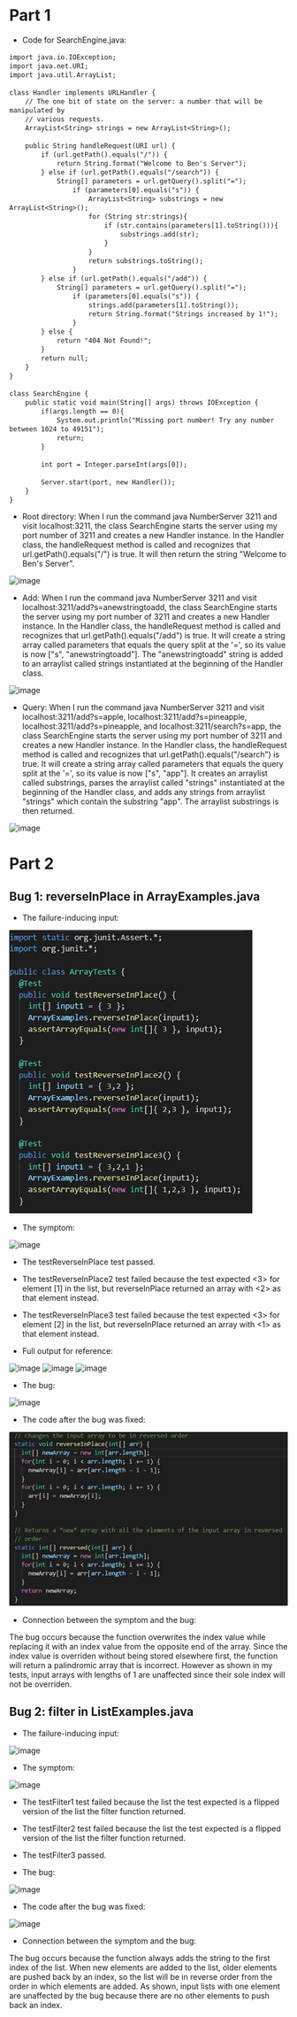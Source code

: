 # Part 1

* Code for SearchEngine.java:

```
import java.io.IOException;
import java.net.URI;
import java.util.ArrayList;

class Handler implements URLHandler {
    // The one bit of state on the server: a number that will be manipulated by
    // various requests.
    ArrayList<String> strings = new ArrayList<String>();

    public String handleRequest(URI url) {
        if (url.getPath().equals("/")) {
            return String.format("Welcome to Ben's Server");
        } else if (url.getPath().equals("/search")) {
            String[] parameters = url.getQuery().split("=");
                if (parameters[0].equals("s")) {
                    ArrayList<String> substrings = new ArrayList<String>();
                    for (String str:strings){
                        if (str.contains(parameters[1].toString())){
                            substrings.add(str);
                        }  
                    }
                    return substrings.toString();
                }
        } else if (url.getPath().equals("/add")) {
            String[] parameters = url.getQuery().split("=");
                if (parameters[0].equals("s")) {
                    strings.add(parameters[1].toString());
                    return String.format("Strings increased by 1!");
                }
        } else {
            return "404 Not Found!";
        }
        return null;
    }
}

class SearchEngine {
    public static void main(String[] args) throws IOException {
        if(args.length == 0){
            System.out.println("Missing port number! Try any number between 1024 to 49151");
            return;
        }

        int port = Integer.parseInt(args[0]);

        Server.start(port, new Handler());
    }
}
```

* Root directory: When I run the command java NumberServer 3211 and visit localhost:3211, the class SearchEngine starts the server using my port number of 3211 and creates a new Handler instance. In the Handler class, the handleRequest method is called and recognizes that url.getPath().equals("/") is true. It will then return the string "Welcome to Ben's Server". 
  
![image](https://user-images.githubusercontent.com/55713184/195970108-4c3e7e4a-4d90-4f8f-bc9d-7d2aa62370e8.png)

* Add: When I run the command java NumberServer 3211 and visit localhost:3211/add?s=anewstringtoadd, the class SearchEngine starts the server using my port number of 3211 and creates a new Handler instance. In the Handler class, the handleRequest method is called and recognizes that url.getPath().equals("/add") is true. It will create a string array called parameters that equals the query split at the '=', so its value is now ["s", "anewstringtoadd"]. The "anewstringtoadd" string is added to an arraylist called strings instantiated at the beginning of the Handler class. 

![image](https://user-images.githubusercontent.com/55713184/195970191-7c37e213-a44a-4d6d-bd80-3fa310f7ae62.png)

* Query: When I run the command java NumberServer 3211 and visit localhost:3211/add?s=apple, localhost:3211/add?s=pineapple, localhost:3211/add?s=pineapple, and localhost:3211/search?s=app, the class SearchEngine starts the server using my port number of 3211 and creates a new Handler instance. In the Handler class, the handleRequest method is called and recognizes that url.getPath().equals("/search") is true. It will create a string array called parameters that equals the query split at the '=', so its value is now ["s", "app"]. It creates an arraylist called substrings, parses the arraylist called "strings" instantiated at the beginning of the Handler class, and adds any strings from arraylist "strings" which contain the substring "app". The arraylist substrings is then returned.

![image](https://user-images.githubusercontent.com/55713184/195970206-636f82f6-e5f5-4322-9d9f-c9c300a3ee0c.png)

# Part 2

## Bug 1: reverseInPlace in ArrayExamples.java

* The failure-inducing input:

![image](reverseInPlaceinp1.png)

* The symptom:

![image](https://user-images.githubusercontent.com/55713184/198755801-d2ef12bc-056b-428c-a65e-c2b7f6b14c93.png)

* The testReverseInPlace test passed.
* The testReverseInPlace2 test failed because the test expected <3> for element [1] in the list, but reverseInPlace returned an array with <2> as that element instead.
* The testReverseInPlace3 test failed because the test expected <3> for element [2] in the list, but reverseInPlace returned an array with <1> as that element instead.

* Full output for reference:

![image](https://user-images.githubusercontent.com/55713184/198755240-4dd83831-55cd-4536-951e-b1ff08eb20d1.png)
![image](https://user-images.githubusercontent.com/55713184/198755269-737b662a-dc8b-45e7-9169-572e079a7ee9.png)
![image](https://user-images.githubusercontent.com/55713184/198755397-4609a94b-b703-40b9-a85f-a542d3efd441.png)

* The bug:

![image](https://user-images.githubusercontent.com/55713184/195968651-c5da3398-769e-4011-b790-a5c9b0b0072a.png)

* The code after the bug was fixed:

![image](reverseInPlacefix1.png)

* Connection between the symptom and the bug:

The bug occurs because the function overwrites the index value while replacing it with an index value from the opposite end of the array. Since the index value is overriden without being stored elsewhere first, the function will return a palindromic array that is incorrect. However as shown in my tests, input arrays with lengths of 1 are unaffected since their sole index will not be overriden.

## Bug 2: filter in ListExamples.java

* The failure-inducing input:

![image](https://user-images.githubusercontent.com/55713184/195968948-d449b860-04ec-4450-8646-b57c115b4415.png)

* The symptom:

![image](https://user-images.githubusercontent.com/55713184/195969564-b6acb358-5e84-46aa-a347-6a64c5f7e90c.png)

* The testFilter1 test failed because the list the test expected is a flipped version of the list the filter function returned.
* The testFilter2 test failed because the list the test expected is a flipped version of the list the filter function returned.
* The testFilter3 passed.

* The bug:

![image](https://user-images.githubusercontent.com/55713184/195968899-1b1f2ebd-2762-4a8e-a26e-1bf0b22e56d3.png)

* The code after the bug was fixed:

![image](https://user-images.githubusercontent.com/55713184/195968995-2d1971a4-408b-426a-ac60-b22221998d98.png)

* Connection between the symptom and the bug:

The bug occurs because the function always adds the string to the first index of the list. When new elements are added to the list, older elements are pushed back by an index, so the list will be in reverse order from the order in which elements are added. As shown, input lists with one element are unaffected by the bug because there are no other elements to push back an index.
